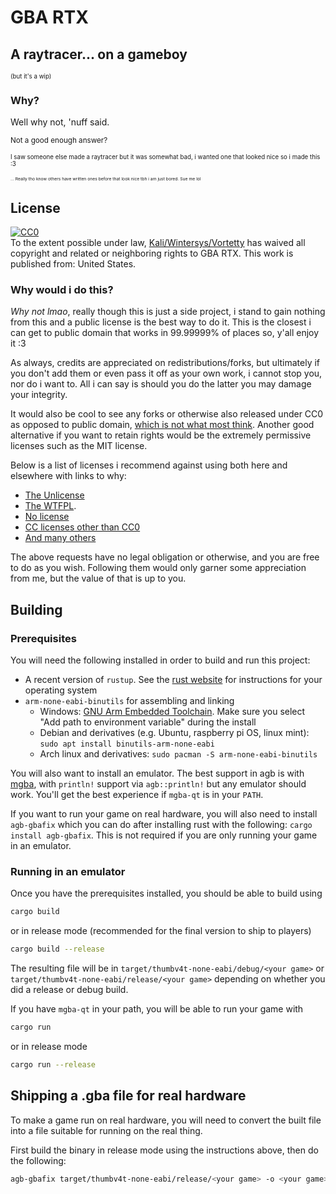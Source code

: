 # GBA RTX

## A raytracer... on a gameboy

<sub><sup>(but it's a wip)</sup></sub>

### Why?

Well why not, 'nuff said.

<sub>Not a good enough answer?</sub>

<sub><sup>I saw someone else made a raytracer but it was somewhat bad, i wanted one that looked nice so i made this :3</sup></sub>

<sub><sup><sub><sup>... Really tho know others have written ones before that look nice tbh i am just bored. Sue me lol</sup></sub></sup></sub>

## License

[![CC0](https://licensebuttons.net/p/zero/1.0/88x31.png)](http://creativecommons.org/publicdomain/zero/1.0/)  
To the extent possible under law, [Kali/Wintersys/Vortetty](https://github.com/Vortetty/gba-rtx) has waived all copyright and related or neighboring rights to GBA RTX. This work is published from: United States.

### Why would i do this?

*Why not lmao*, really though this is just a side project, i stand to gain nothing from this and a public license is the best way to do it. This is the closest i can get to public domain that works in 99.99999% of places so, y'all enjoy it :3

As always, credits are appreciated on redistributions/forks, but ultimately if you don't add them or even pass it off as your own work, i cannot stop you, nor do i want to. All i can say is should you do the latter you may damage your integrity.

It would also be cool to see any forks or otherwise also released under CC0 as opposed to public domain, [which is not what most think](https://wiki.creativecommons.org/wiki/CC0_PDM_comparison_chart). Another good alternative if you want to retain rights would be the extremely permissive licenses such as the MIT license.

Below is a list of licenses i recommend against using both here and elsewhere with links to why:

- [The Unlicense](https://softwareengineering.stackexchange.com/questions/147111/what-is-wrong-with-the-unlicense)
- [The WTFPL](https://cubicspot.blogspot.com/2017/04/wtfpl-is-harmful-to-software-developers.html).
- [No license](https://choosealicense.com/no-permission/)
- [CC licenses other than CC0](https://creativecommons.org/faq/#can-i-apply-a-creative-commons-license-to-software)
- [And many others](https://github.com/ErikMcClure/bad-licenses)

The above requests have no legal obligation or otherwise, and you are free to do as you wish. Following them would only garner some appreciation from me, but the value of that is up to you.

## Building

### Prerequisites

You will need the following installed in order to build and run this project:

* A recent version of `rustup`. See the [rust website](https://www.rust-lang.org/tools/install) for instructions for your operating system
* `arm-none-eabi-binutils` for assembling and linking
    * Windows: [GNU Arm Embedded Toolchain](https://developer.arm.com/tools-and-software/open-source-software/developer-tools/gnu-toolchain/gnu-rm/downloads).
        Make sure you select "Add path to environment variable" during the install
    * Debian and derivatives (e.g. Ubuntu, raspberry pi OS, linux mint): `sudo apt install binutils-arm-none-eabi`
    * Arch linux and derivatives: `sudo pacman -S arm-none-eabi-binutils`

You will also want to install an emulator. The best support in agb is with [mgba](https://mgba.io), with
`println!` support via `agb::println!` but any emulator should work. You'll get the best experience if
`mgba-qt` is in your `PATH`.

If you want to run your game on real hardware, you will also need to install `agb-gbafix` which you can do after installing
rust with the following: `cargo install agb-gbafix`. This is not required if you are only running your game in an emulator.

### Running in an emulator

Once you have the prerequisites installed, you should be able to build using

```sh
cargo build
```

or in release mode (recommended for the final version to ship to players)

```sh
cargo build --release
```

The resulting file will be in `target/thumbv4t-none-eabi/debug/<your game>` or `target/thumbv4t-none-eabi/release/<your game>` depending on
whether you did a release or debug build.

If you have `mgba-qt` in your path, you will be able to run your game with

```sh
cargo run
```

or in release mode

```sh
cargo run --release
```

## Shipping a .gba file for real hardware

To make a game run on real hardware, you will need to convert the built file into a file suitable for
running on the real thing.

First build the binary in release mode using the instructions above, then do the following:

```sh
agb-gbafix target/thumbv4t-none-eabi/release/<your game> -o <your game>.gba
```